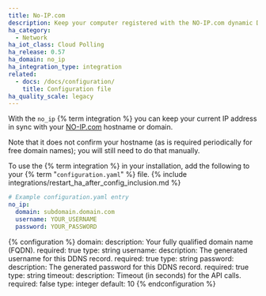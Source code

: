 ```yaml
---
title: No-IP.com
description: Keep your computer registered with the NO-IP.com dynamic DNS.
ha_category:
  - Network
ha_iot_class: Cloud Polling
ha_release: 0.57
ha_domain: no_ip
ha_integration_type: integration
related:
  - docs: /docs/configuration/
    title: Configuration file
ha_quality_scale: legacy
---
```


With the `no_ip` {% term integration %} you can keep your current IP address in sync with your [NO-IP.com](https://www.noip.com)  hostname or domain.  

Note that it does not confirm your hostname (as is required periodically for free domain names); you will still need to do that manually.

To use the {% term integration %} in your installation, add the following to your {% term "`configuration.yaml`" %} file.
{% include integrations/restart_ha_after_config_inclusion.md %}

```yaml
# Example configuration.yaml entry
no_ip:
  domain: subdomain.domain.com
  username: YOUR_USERNAME
  password: YOUR_PASSWORD
```

{% configuration %}
  domain:
    description: Your fully qualified domain name (FQDN).
    required: true
    type: string
  username:
    description: The generated username for this DDNS record.
    required: true
    type: string
  password:
    description: The generated password for this DDNS record.
    required: true
    type: string
  timeout:
    description: Timeout (in seconds) for the API calls.
    required: false
    type: integer
    default: 10
{% endconfiguration %}
